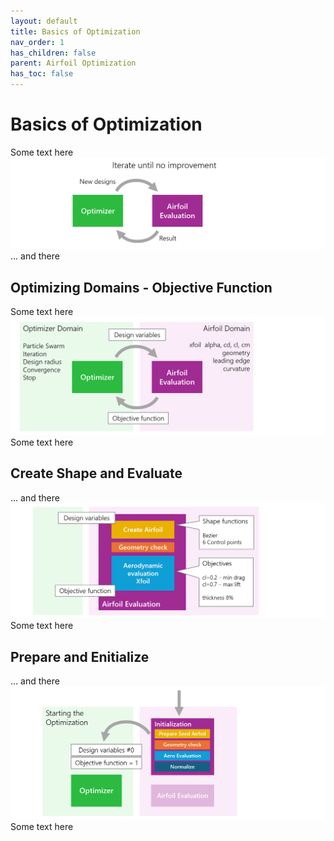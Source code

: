 ```yaml
---
layout: default
title: Basics of Optimization 
nav_order: 1
has_children: false
parent: Airfoil Optimization
has_toc: false
---
```


# Basics of Optimization  
Some text here
![Bascis 1](../images/optimization_basics_1.png)
... and there 

## Optimizing Domains - Objective Function 
Some text here
![Bascis 2](../images/optimization_basics_2.png)
Some text here

## Create Shape and Evaluate 
... and there 
![Bascis 3](../images/optimization_basics_3.png)
Some text here

## Prepare and Enitialize 
... and there 
![Bascis 3](../images/optimization_basics_4.png)
Some text here
